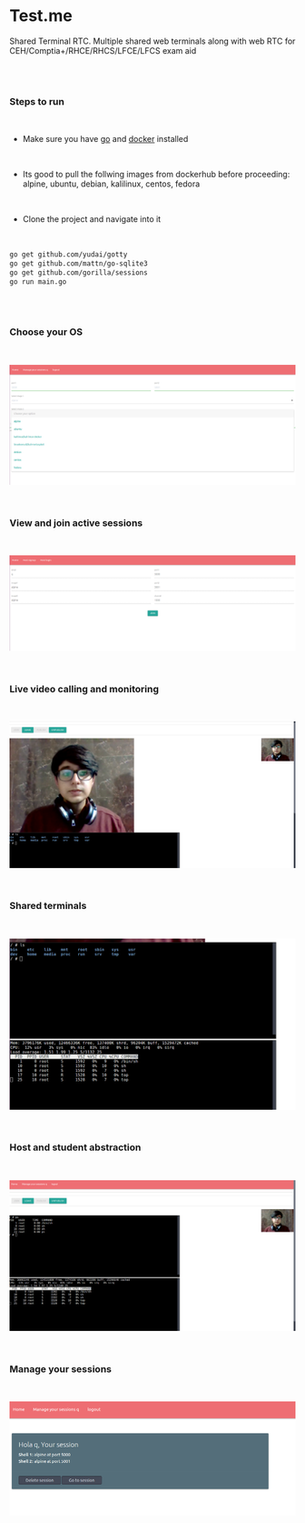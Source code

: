 # Test.me

Shared Terminal RTC. 
Multiple shared web terminals along with web RTC for CEH/Comptia+/RHCE/RHCS/LFCE/LFCS exam aid

<br />
<br />


### Steps to run

<br />

* Make sure you have [go](https://golang.org/dl/) and [docker](https://get.docker.com/) installed

<br />

* Its good to pull the follwing images from dockerhub before proceeding: alpine, ubuntu, debian, kalilinux, centos, fedora

<br />

* Clone the project and navigate into it

<br />


```
go get github.com/yudai/gotty
go get github.com/mattn/go-sqlite3
go get github.com/gorilla/sessions
go run main.go
```

<br />
<br />

### Choose your OS

<br />

![choose your OS](screenshots/1.png)

<br />

### View and join active sessions

<br />

![view and join active sessions](screenshots/2.png)

<br />

### Live video calling and monitoring

<br />

![live video calling and monitoring](screenshots/3.png)

<br />

### Shared terminals

<br />

![shared terminals](screenshots/4.png)

<br />

### Host and student abstraction

<br />

![host and student abstraction](screenshots/5.png)

<br />

### Manage your sessions

<br />

![manage your sessions](screenshots/6.png)

<br />
